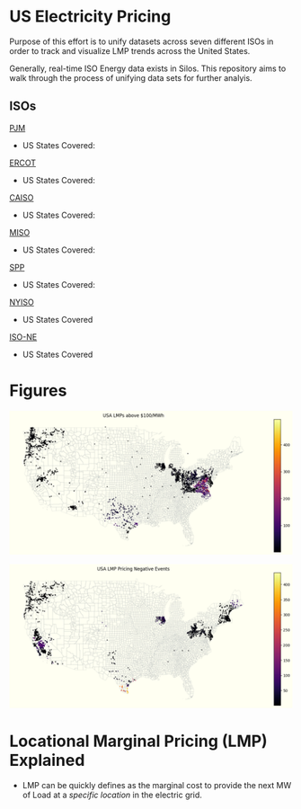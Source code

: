 # US Electricity Pricing
Purpose of this effort is to unify datasets across seven different ISOs in order to track and visualize LMP trends across the United States. 

Generally, real-time ISO Energy data exists in Silos. This repository aims to walk through the process of unifying data sets for further analyis. 

## ISOs
[PJM]() 
- US States Covered: 

[ERCOT]()
- US States Covered:

[CAISO]()
- US States Covered: 

[MISO]()
- US States Covered:

[SPP]()
- US States Covered:

[NYISO]()
- US States Covered

[ISO-NE]()
- US States Covered



# Figures
![USA Extreme LMP Events](readme_figures/usa_extreme_lmp_events.png)

![USA Negative LMP Pricing](readme_figures/usa_lmp_negative_pricing.png)


# Locational Marginal Pricing (LMP) Explained
- LMP can be quickly defines as the marginal cost to provide the next MW of Load at a *specific location* in the electric grid. 
